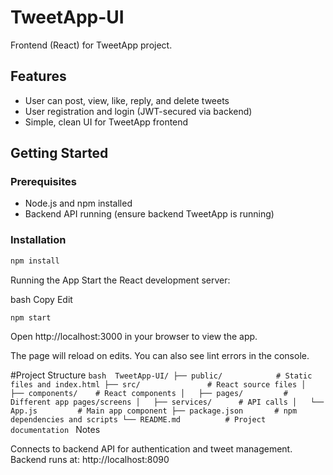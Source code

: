 # TweetApp-UI

Frontend (React) for TweetApp project.

## Features

- User can post, view, like, reply, and delete tweets
- User registration and login (JWT-secured via backend)
- Simple, clean UI for TweetApp frontend

## Getting Started

### Prerequisites

- Node.js and npm installed
- Backend API running (ensure backend TweetApp is running)

### Installation

```bash
npm install
```

Running the App
Start the React development server:

bash
Copy
Edit
```bash
npm start
```

Open http://localhost:3000 in your browser to view the app.

The page will reload on edits. You can also see lint errors in the console.


#Project Structure 
``bash 
TweetApp-UI/
├── public/            # Static files and index.html
├── src/               # React source files
│   ├── components/    # React components
│   ├── pages/         # Different app pages/screens
│   ├── services/      # API calls
│   └── App.js         # Main app component
├── package.json       # npm dependencies and scripts
└── README.md          # Project documentation
``
Notes

Connects to backend API for authentication and tweet management.
Backend runs at: http://localhost:8090 



